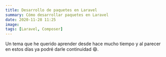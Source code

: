 ```yaml
---
title: Desarrollo de paquetes en Laravel
summary: Cómo desarrollar paquetes en Laravel
date: 2020-11-28 11:25
image:
tags: [Laravel, Composer]
---
```


Un tema que he querido aprender desde hace mucho tiempo y al parecer en estos días ya podré darle continuidad :smile:.

